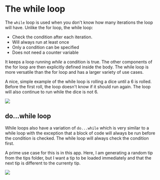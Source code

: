 # The while loop

The <code>while</code> loop is used when you don't know how many iterations the loop will have. Unlike the for loop, the while loop:

- Check the condition <emphasis>after</emphasis> each iteration.
- Will always run at least once
- Only a condition can be specified
- Does not need a counter variable

It keeps a loop running <i>while</i> a condition is true. The other components of the for loop are then explicitly defined inside the body. The while loop is more versatile than the for loop and has a larger variety of use cases.

A nice, simple example of the while loop is rolling a dice until a 6 is rolled. Before the first roll, the loop doesn't know if it should run again. The loop will also continue to run while the dice is not 6.

![](/assets/while-dice.png)

## do...while loop

While loops also have a variation of <code>do...while</code> which is very similar to a while loop with the exception that a block of code will always be run before the condition is checked. The while loop will always check the condition first.

A prime use case for this is in this app. Here, I am generating a random tip from the tips folder, but I want a tip to be loaded immediately and that the next tip is different to the currenty tip.

![](/assets/do-while.png)
